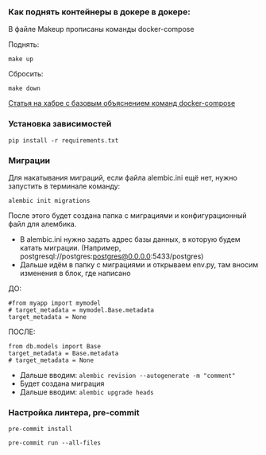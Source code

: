 ### Как поднять контейнеры в докере в докере:
В файле Makeup прописаны команды docker-compose

Поднять:
```console
make up
```
Сбросить:
```console
make down
```
<a href="https://habr.com/ru/companies/first/articles/592321/">Статья на хабре с базовым объяснением команд docker-compose</a>

### Установка зависимостей
```console
pip install -r requirements.txt
```

### Миграции
Для накатывания миграций, если файла alembic.ini ещё нет, нужно запустить в терминале команду:

```
alembic init migrations
```

После этого будет создана папка с миграциями и конфигурационный файл для алембика.

- В alembic.ini нужно задать адрес базы данных, в которую будем катать миграции.
  (Например, postgresql://postgres:postgres@0.0.0.0:5433/postgres)
- Дальше идём в папку с миграциями и открываем env.py, там вносим изменения в блок, где написано

ДО:
```
#from myapp import mymodel
# target_metadata = mymodel.Base.metadata
target_metadata = None
```
ПОСЛЕ:
```
from db.models import Base
target_metadata = Base.metadata
# target_metadata = None
```

- Дальше вводим: ```alembic revision --autogenerate -m "comment"```
- Будет создана миграция
- Дальше вводим: ```alembic upgrade heads```

### Настройка линтера, pre-commit

```
pre-commit install
```
```
pre-commit run --all-files
```
